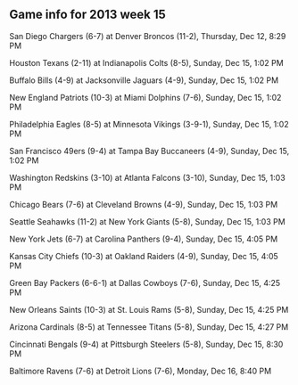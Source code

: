 ## Game info for 2013 week 15
San Diego Chargers (6-7) at Denver Broncos (11-2), Thursday, Dec 12, 8:29 PM



Houston Texans (2-11) at Indianapolis Colts (8-5), Sunday, Dec 15, 1:02 PM

Buffalo Bills (4-9) at Jacksonville Jaguars (4-9), Sunday, Dec 15, 1:02 PM

New England Patriots (10-3) at Miami Dolphins (7-6), Sunday, Dec 15, 1:02 PM

Philadelphia Eagles (8-5) at Minnesota Vikings (3-9-1), Sunday, Dec 15, 1:02 PM

San Francisco 49ers (9-4) at Tampa Bay Buccaneers (4-9), Sunday, Dec 15, 1:02 PM

Washington Redskins (3-10) at Atlanta Falcons (3-10), Sunday, Dec 15, 1:03 PM

Chicago Bears (7-6) at Cleveland Browns (4-9), Sunday, Dec 15, 1:03 PM

Seattle Seahawks (11-2) at New York Giants (5-8), Sunday, Dec 15, 1:03 PM



New York Jets (6-7) at Carolina Panthers (9-4), Sunday, Dec 15, 4:05 PM

Kansas City Chiefs (10-3) at Oakland Raiders (4-9), Sunday, Dec 15, 4:05 PM

Green Bay Packers (6-6-1) at Dallas Cowboys (7-6), Sunday, Dec 15, 4:25 PM

New Orleans Saints (10-3) at St. Louis Rams (5-8), Sunday, Dec 15, 4:25 PM

Arizona Cardinals (8-5) at Tennessee Titans (5-8), Sunday, Dec 15, 4:27 PM



Cincinnati Bengals (9-4) at Pittsburgh Steelers (5-8), Sunday, Dec 15, 8:30 PM



Baltimore Ravens (7-6) at Detroit Lions (7-6), Monday, Dec 16, 8:40 PM

